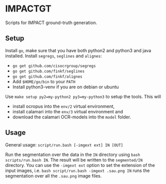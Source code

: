 # IMPACTGT
Scripts for IMPACT ground-truth generation.

## Setup
Install `go`, make sure that you have both python2 and python3 and
java installed. Install `segregs`, `seglines` and `alignes`:
 * `go get github.com/cisocrgroup/segregs`
 * `go get github.com/finkf/seglines`
 * `go get github.com/finkf/alignes`
 * Add `$HOME/go/bin` to your `PATH`
 * Install python3-venv if you are on debian or ubuntu

Use `make setup py2=my-python2 py3=my-python3` to setup the
tools. This will
 * install ocropus into the `env/2` virtual environment,
 * install calamari into the `env/3` virtual environment and
 * download the calamari OCR-models into the `model` folder.

## Usage
General usage: `script/run.bash [-imgext ext] IN [OUT]`

Run the segmentation over the data in the `IN` directory using `bash
scripts/run.bash IN`.  The result will be written to the `segmented/IN`
directory.  You can use the `-imgext ext` option to set the extension
of the input images, i.e. `bash script/run.bash -imgext .sau.png IN`
runs the segmentation over all the `.sau.png` image files.
